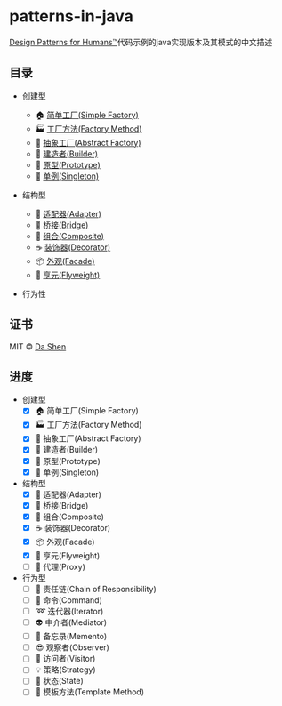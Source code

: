 # patterns-in-java
[Design Patterns for Humans™](https://github.com/kamranahmedse/design-patterns-for-humans)代码示例的java实现版本及其模式的中文描述

## 目录
* 创建型
    - 🏠 [简单工厂(Simple Factory)](simple-factory/README.md)
    - 🏭 [工厂方法(Factory Method)](factory-method/README.md)
    - 🔨 [抽象工厂(Abstract Factory)](abstract-factory/README.md)
    - 👷 [建造者(Builder)](builder/README.md)
    - 🐑 [原型(Prototype)](prototype/README.md)
    - 💍 [单例(Singleton)](singleton/README.md)

* 结构型
    - 🔌 [适配器(Adapter)](adapter/README.md)
    - 🚡 [桥接(Bridge)](bridge/README.md)
    - 🌿 [组合(Composite)](composite/README.md)
    - ☕  [装饰器(Decorator)](decorator/README.md)
    - 📦 [外观(Facade)](facade/README.md)
    - 🍃 [享元(Flyweight)](flyweight/README.md)
* 行为性

## 证书 
MIT © [Da Shen](http://dashen.im)

## 进度
* 创建型
    - [x] 🏠 简单工厂(Simple Factory)
    - [X] 🏭 工厂方法(Factory Method)
    - [X] 🔨 抽象工厂(Abstract Factory)
    - [X] 👷 建造者(Builder)
    - [X] 🐑 原型(Prototype)
    - [X] 💍 单例(Singleton)
* 结构型
    - [X] 🔌 适配器(Adapter)
    - [X] 🚡 桥接(Bridge)
    - [X] 🌿 组合(Composite)
    - [X] ☕ 装饰器(Decorator)
    - [X] 📦 外观(Facade)
    - [X] 🍃 享元(Flyweight)
    - [ ] 🎱 代理(Proxy)
* 行为型
    - [ ] 🔗 责任链(Chain of Responsibility)
    - [ ] 👮 命令(Command)
    - [ ] ➿ 迭代器(Iterator)
    - [ ] 👽 中介者(Mediator)
    - [ ] 💾 备忘录(Memento)
    - [ ] 😎 观察者(Observer)
    - [ ] 🏃 访问者(Visitor)
    - [ ] 💡 策略(Strategy)
    - [ ] 💢 状态(State)
    - [ ] 📒 模板方法(Template Method)
